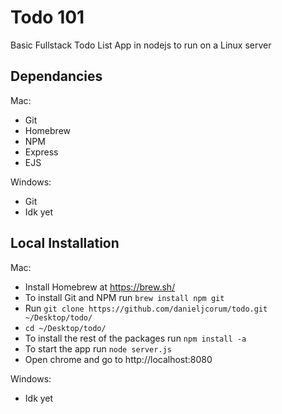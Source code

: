 # Todo 101
Basic Fullstack Todo List App in nodejs to run on a Linux server

<H2> Dependancies </H2>
Mac:

- Git
- Homebrew
- NPM
- Express
- EJS

Windows:

- Git
- Idk yet

<H2> Local Installation </H2>

Mac:

- Install Homebrew at https://brew.sh/
- To install Git and NPM run `brew install npm git`
- Run `git clone https://github.com/danieljcorum/todo.git ~/Desktop/todo/`
- `cd ~/Desktop/todo/`
- To install the rest of the packages run `npm install -a`
- To start the app run `node server.js`
- Open chrome and go to http://localhost:8080

Windows:

- Idk yet

